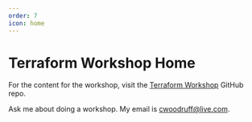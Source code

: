 ```yaml
---
order: 7
icon: home
---
```

# Terraform Workshop Home

For the content for the workshop, visit the [Terraform Workshop](https://github.com/cwoodruff/terraform-workshop) GitHub repo.

Ask me about doing a workshop. My email is [cwoodruff@live.com](mailto:cwoodruff@live.com).
